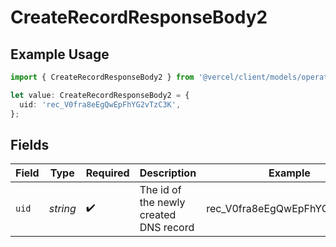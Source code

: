 # CreateRecordResponseBody2

## Example Usage

```typescript
import { CreateRecordResponseBody2 } from '@vercel/client/models/operations';

let value: CreateRecordResponseBody2 = {
  uid: 'rec_V0fra8eEgQwEpFhYG2vTzC3K',
};
```

## Fields

| Field | Type     | Required           | Description                            | Example                      |
| ----- | -------- | ------------------ | -------------------------------------- | ---------------------------- |
| `uid` | _string_ | :heavy_check_mark: | The id of the newly created DNS record | rec_V0fra8eEgQwEpFhYG2vTzC3K |

